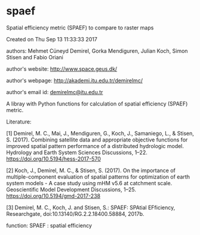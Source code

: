 # spaef

Spatial efficiency metric  (SPAEF) to compare to raster maps


Created on Thu Sep 13 11:33:33 2017

authors:                 Mehmet Cüneyd Demirel, Gorka Mendiguren, Julian Koch, Simon Stisen and Fabio Oriani

author's website:        http://www.space.geus.dk/

author's webpage:        http://akademi.itu.edu.tr/demirelmc/

author's email id:       demirelmc@itu.edu.tr

A libray with Python functions for calculation of spatial efficiency (SPAEF) metric.

Literature:

[1] Demirel, M. C., Mai, J., Mendiguren, G., Koch, J., Samaniego, L., & Stisen, S. (2017). Combining satellite data and appropriate objective functions for improved spatial pattern performance of a distributed hydrologic model. Hydrology and Earth System Sciences Discussions, 1–22. https://doi.org/10.5194/hess-2017-570

[2] Koch, J., Demirel, M. C., & Stisen, S. (2017). On the importance of multiple-component evaluation of spatial patterns for optimization of earth system models - A case study using mHM v5.6 at catchment scale. Geoscientific Model Development Discussions, 1–25. https://doi.org/10.5194/gmd-2017-238

[3] Demirel, M. C., Koch, J. and Stisen, S.: SPAEF: SPAtial EFficiency, Researchgate, doi:10.13140/RG.2.2.18400.58884, 2017b.


function:
    SPAEF : spatial efficiency   
